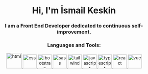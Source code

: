 <h1 align="center">Hi, I'm İsmail Keskin</h1>
<h3 align="center">I am a Front End Developer dedicated to continuous self-improvement.</h3>

<h3 align="center">Languages and Tools:</h3>
<p align="center"> 
  <a href="https://www.w3schools.com/html/" target="_blank"> <img src="https://upload.wikimedia.org/wikipedia/commons/6/61/HTML5_logo_and_wordmark.svg" alt="html" width="50" height="50"/> </a> 
  <a href="https://www.w3schools.com/css/" target="_blank"> <img src="https://upload.wikimedia.org/wikipedia/commons/6/62/CSS3_logo.svg" alt="css" width="45" height="45"/> </a> 
  <a href="https://getbootstrap.com" target="_blank" > <img src="https://upload.wikimedia.org/wikipedia/commons/b/b2/Bootstrap_logo.svg" alt="bootstrap" width="45" height="45"/> </a> 
  <a href="https://sass-lang.com" target="_blank"> <img src="https://upload.wikimedia.org/wikipedia/commons/9/96/Sass_Logo_Color.svg" alt="sass" width="45" height="45"/> </a>
  <a href="https://tailwindcss.com/" target="_blank"> <img src="https://upload.wikimedia.org/wikipedia/commons/d/d5/Tailwind_CSS_Logo.svg" alt="tailwind" width="45" height="45"/> </a>
  <a href="https://developer.mozilla.org/en-US/docs/Web/JavaScript" target="_blank"> <img src="https://upload.wikimedia.org/wikipedia/commons/9/99/Unofficial_JavaScript_logo_2.svg" alt="javascript" width="45" height="45"/> </a> 
  <a href="https://www.typescriptlang.org/" target="_blank"> <img src="https://upload.wikimedia.org/wikipedia/commons/4/4c/Typescript_logo_2020.svg" alt="typescript" width="45" height="45"/> </a> 
  <a href="https://reactjs.org/" target="_blank"> <img src="https://upload.wikimedia.org/wikipedia/commons/a/a7/React-icon.svg" alt="react" width="45" height="45"/> </a>
  <a href="https://vuejs.org/" target="_blank"> <img src="https://upload.wikimedia.org/wikipedia/commons/9/95/Vue.js_Logo_2.svg" alt="vue" width="45" height="45"/> </a>


</p>

